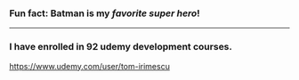 ### Fun fact: **Batman** is my *favorite super hero*!

---

### I have enrolled in 92 udemy development courses.
https://www.udemy.com/user/tom-irimescu

